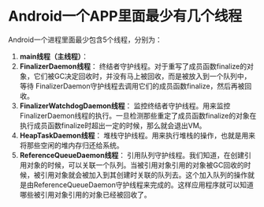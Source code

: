 # Android一个APP里面最少有几个线程

Android一个进程里面最少包含5个线程，分别为：

1. **main线程（主线程）**：
2. **FinalizerDaemon线程**：
终结者守护线程。对于重写了成员函数finalize的对象，它们被GC决定回收时，并没有马上被回收，而是被放入到一个队列中，等待
FinalizerDaemon守护线程去调用它们的成员函数finalize，然后再被回收。
3. **FinalizerWatchdogDaemon线程**：
监控终结者守护线程。用来监控FinalizerDaemon线程的执行。一旦检测那些重定了成员函数finalize的对象在执行成员函数finalize时超出一定的时候，那么就会退出VM。
4. **HeapTaskDaemon线程**：
堆栈守护线程。用来执行堆栈的操作，也就是用来将那些空闲的堆内存归还给系统。
5. **ReferenceQueueDaemon线程**：
引用队列守护线程。我们知道，在创建引用对象的时候，可以关联一个队列。当被引用对象引用的对象被GC回收的时候，被引用对象就会被加入到其创建时关联的队列去。这个加入队列的操作就是由ReferenceQueueDaemon守护线程来完成的。这样应用程序就可以知道哪些被引用对象引用的对象已经被回收了。